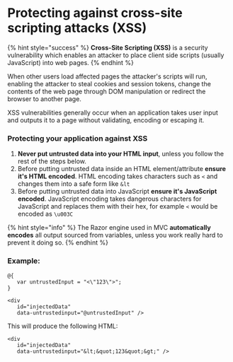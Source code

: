 # Protecting against cross-site scripting attacks \(XSS\)

{% hint style="success" %}
**Cross-Site Scripting \(XSS\)** is a security vulnerability which enables an attacker to place client side scripts \(usually JavaScript\) into web pages.
{% endhint %}

When other users load affected pages the attacker's scripts will run, enabling the attacker to steal cookies and session tokens, change the contents of the web page through DOM manipulation or redirect the browser to another page.

XSS vulnerabilities generally occur when an application takes user input and outputs it to a page without validating, encoding or escaping it.

### Protecting your application against XSS <a id="protecting-your-application-against-xss"></a>

1. **Never put untrusted data into your HTML input**, unless you follow the rest of the steps below.
2. Before putting untrusted data inside an HTML element/attribute **ensure it's HTML encoded**. HTML encoding takes characters such as `<` and changes them into a safe form like `&lt`
3. Before putting untrusted data into JavaScript **ensure it's JavaScript encoded**. JavaScript encoding takes dangerous characters for JavaScript and replaces them with their hex, for example `<` would be encoded as `\u003C`

{% hint style="info" %}
The Razor engine used in MVC **automatically encodes** all output sourced from variables, unless you work really hard to prevent it doing so.
{% endhint %}

### Example:

```aspnet
@{
   var untrustedInput = "<\"123\">";
}

<div
   id="injectedData"
   data-untrustedinput="@untrustedInput" />
```

This will produce the following HTML:

```aspnet
<div
   id="injectedData"
   data-untrustedinput="&lt;&quot;123&quot;&gt;" />
```

